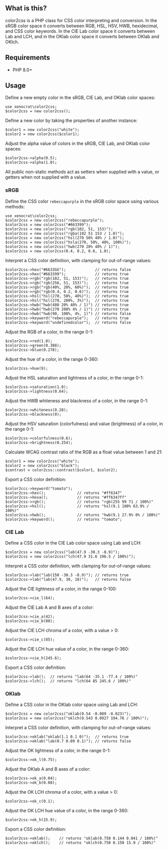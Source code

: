 ## What is this?

color2css is a PHP class for CSS color interpreting and conversion. In the sRGB color space it converts between RGB, HSL, HSV, HWB, hexidecimal, and CSS color keywords. In the CIE Lab color space it converts between Lab and LCH, and in the OKlab color space it converts between OKlab and OKlch.

## Requirements

* PHP 8.0+

## Usage

Define a new empty color in the sRGB, CIE Lab, and OKlab color spaces:

    use xenocrat\color2css;
    $color2css = new color2css();

Define a new color by taking the properties of another instance:

    $color1 = new color2css("white");
    $color2 = new color2css($color1);

Adjust the alpha value of colors in the sRGB, CIE Lab, and OKlab color spaces:

    $color2css->alpha(0.5);
    $color2css->alpha(1.0);

All public non-static methods act as setters when supplied with a value, or getters when not supplied with a value.

### sRGB

Define the CSS color `rebeccapurple` in the sRGB color space using various methods:

    use xenocrat\color2css;
    $color2css = new color2css("rebeccapurple");
    $color2css = new color2css("#663399");
    $color2css = new color2css("rgb(102, 51, 153)");
    $color2css = new color2css("rgba(102 51 153 / 1.0)");
    $color2css = new color2css("hsl(270 50% 40% / 1.0)");
    $color2css = new color2css("hsla(270, 50%, 40%, 100%)");
    $color2css = new color2css("hwb(270 20% 40% / 1)");
    $color2css = new color2css(0.4, 0.2, 0.6, 1.0);

Interpret a CSS color definition, with clamping for out-of-range values:

    $color2css->hex("#6633GG");             // returns false
    $color2css->hex("#663399");             // returns true
    $color2css->rgb("rgb(102, 51, 153)");   // returns true
    $color2css->rgb("rgb(256, 51, 153)");   // returns true
    $color2css->rgb("rgb(40%, 20%, 60%)");  // returns true
    $color2css->rgb("rgb(0.4, 0.2, 0.6)");  // returns true
    $color2css->hsl("hsl(270, 50%, 40%)");  // returns true
    $color2css->hsl("hsl(270, 200%, 3%)");  // returns true
    $color2css->hwb("hwb(480 20% 40% / 1)") // returns true
    $color2css->hwb("hwb(270 200% 4% / 1)") // returns true
    $color2css->hwb("hwb(90, 100%, 4%, 1)") // returns false
    $color2css->keyword("rebeccapurple");   // returns true
    $color2css->keyword("undefinedcolor");  // returns false

Adjust the RGB of a color, in the range 0-1:

    $color2css->red(1.0);
    $color2css->green(0.388);
    $color2css->blue(0.278);

Adjust the hue of a color, in the range 0-360:

    $color2css->hue(9);

Adjust the HSL saturation and lightness of a color, in the range 0-1:

    $color2css->saturation(1.0);
    $color2css->lightness(0.64);

Adjust the HWB whiteness and blackness of a color, in the range 0-1:

    $color2css->whiteness(0.28);
    $color2css->blackness(0);

Adjust the HSV saturation (colorfulness) and value (brightness) of a color, in the range 0-1:

    $color2css->colorfulness(0.6);
    $color2css->brightness(0.254);

Calculate WCAG contrast ratio of the RGB as a float value between 1 and 21:

    $color1 = new color2css("white");
    $color2 = new color2css("black");
    $contrast = color2css::contrast($color1, $color2);

Export a CSS color definition:

    $color2ccc->keyword("tomato");
    $color2css->hex();              // returns "#ff6347"
    $color2css->hexa();             // returns "#ff6347ff"
    $color2css->rgb();              // returns "rgb(255 99 71 / 100%)"
    $color2css->hsl();              // returns "hsl(9.1 100% 63.9% / 100%)"
    $color2css->hwb();              // returns "hwb(9.1 27.9% 0% / 100%)"
    $color2css->keyword();          // returns "tomato";

### CIE Lab

Define a CSS color in the CIE Lab color space using Lab and LCH:

    $color2css = new color2css("lab(47.9 -30.3 -8.9)");
    $color2css = new color2css("lch(47.9 31.6 196.5 / 100%)");

Interpret a CSS color definition, with clamping for out-of-range values:

    $color2css->lab("lab(150 -30.3 -8.9)"); // returns true
    $color2css->lab("lab(47.9, 30, 10)");   // returns false

Adjust the CIE lightness of a color, in the range 0-100:

    $color2css->cie_l(64);

Adjust the CIE Lab A and B axes of a color:

    $color2css->cie_a(42);
    $color2css->cie_b(80);

Adjust the CIE LCH chroma of a color, with a value > 0:

    $color2css->cie_c(85);

Adjust the CIE LCH hue value of a color, in the range 0-360:

    $color2css->cie_h(245.6);

Export a CSS color definition:

    $color2css->lab();  // returns "lab(64 -35.1 -77.4 / 100%)"
    $color2css->lch();  // returns "lch(64 85 245.6 / 100%)"

### OKlab

Define a CSS color in the OKlab color space using Lab and LCH:

    $color2css = new color2css("oklab(0.54 -0.089 -0.023)");
    $color2css = new color2css("oklch(0.543 0.0927 194.76 / 100%)");

Interpret a CSS color definition, with clamping for out-of-range values:

    $color2css->oklab("oklab(1.1 0.1 0)");  // returns true
    $color2css->oklab("lab(0.7 0.09 0.1)"); // returns false

Adjust the OK lightness of a color, in the range 0-1:

    $color2css->ok_l(0.75);

Adjust the OKlab A and B axes of a color:

    $color2css->ok_a(0.04);
    $color2css->ok_b(0.08);

Adjust the OK LCH chroma of a color, with a value > 0:

    $color2css->ok_c(0.1);

Adjust the OK LCH hue value of a color, in the range 0-360:

    $color2css->ok_h(15.9);

Export a CSS color definition:

    $color2css->oklab();    // returns "oklab(0.750 0.144 0.041 / 100%)"
    $color2css->oklch();    // returns "oklch(0.750 0.150 15.9 / 100%)"
